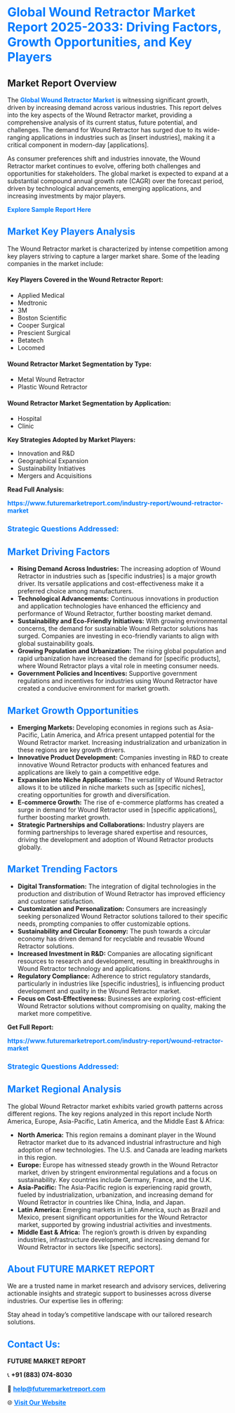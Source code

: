 <h1 style="color: #007BFF;">Global Wound Retractor Market Report 2025-2033: Driving Factors, Growth Opportunities, and Key Players</h1>

<section id="overview">
<h2>Market Report Overview</h2>
<p>The <a href="https://www.futuremarketreport.com/industry-report/wound-retractor-market" style="color: #007BFF; text-decoration: none;"><strong>Global Wound Retractor Market</strong></a> is witnessing significant growth, driven by increasing demand across various industries. This report delves into the key aspects of the Wound Retractor market, providing a comprehensive analysis of its current status, future potential, and challenges. The demand for Wound Retractor has surged due to its wide-ranging applications in industries such as [insert industries], making it a critical component in modern-day [applications].</p>
<p>As consumer preferences shift and industries innovate, the Wound Retractor market continues to evolve, offering both challenges and opportunities for stakeholders. The global market is expected to expand at a substantial compound annual growth rate (CAGR) over the forecast period, driven by technological advancements, emerging applications, and increasing investments by major players.</p>
</section>

<section id="overview">
<p><a href="https://www.futuremarketreport.com/request-sample/reportId=84102" style="color: #007BFF; text-decoration: none;"><strong>Explore Sample Report Here</strong></a></p>
</section>

<section id="key-players">
<h2 style="color: #007BFF;">Market Key Players Analysis</h2>
<p>The Wound Retractor market is characterized by intense competition among key players striving to capture a larger market share. Some of the leading companies in the market include:</p>
<h4>Key Players Covered in the Wound Retractor Report:</h4>
<ul><li>Applied Medical</li><li>Medtronic</li><li>3M</li><li>Boston Scientific</li><li>Cooper Surgical</li><li>Prescient Surgical</li><li>Betatech</li><li>Locomed</li></ul>
<h4>Wound Retractor Market Segmentation by Type:</h4>
<ul><li>Metal Wound Retractor</li><li>Plastic Wound Retractor</li></ul>

<h4>Wound Retractor Market Segmentation by Application:</h4>
<ul><li>Hospital</li><li>Clinic</li></ul>
<p><strong>Key Strategies Adopted by Market Players:</strong></p>
<ul>
<li>Innovation and R&D</li>
<li>Geographical Expansion</li>
<li>Sustainability Initiatives</li>
<li>Mergers and Acquisitions</li>
</ul>
</section>

<section>
<p><strong>Read Full Analysis: </strong></p><a href="https://www.futuremarketreport.com/industry-report/wound-retractor-market" style="color: #007BFF; text-decoration: none;"><strong>https://www.futuremarketreport.com/industry-report/wound-retractor-market</strong></a>
<h3 style="color: #007BFF;">Strategic Questions Addressed:</h3>
</section>

<section id="driving-factors">
<h2 style="color: #007BFF;">Market Driving Factors</h2>
<ul>
<li><strong>Rising Demand Across Industries:</strong> The increasing adoption of Wound Retractor in industries such as [specific industries] is a major growth driver. Its versatile applications and cost-effectiveness make it a preferred choice among manufacturers.</li>
<li><strong>Technological Advancements:</strong> Continuous innovations in production and application technologies have enhanced the efficiency and performance of Wound Retractor, further boosting market demand.</li>
<li><strong>Sustainability and Eco-Friendly Initiatives:</strong> With growing environmental concerns, the demand for sustainable Wound Retractor solutions has surged. Companies are investing in eco-friendly variants to align with global sustainability goals.</li>
<li><strong>Growing Population and Urbanization:</strong> The rising global population and rapid urbanization have increased the demand for [specific products], where Wound Retractor plays a vital role in meeting consumer needs.</li>
<li><strong>Government Policies and Incentives:</strong> Supportive government regulations and incentives for industries using Wound Retractor have created a conducive environment for market growth.</li>
</ul>
</section>

<section id="growth-opportunities">
<h2 style="color: #007BFF;">Market Growth Opportunities</h2>
<ul>
<li><strong>Emerging Markets:</strong> Developing economies in regions such as Asia-Pacific, Latin America, and Africa present untapped potential for the Wound Retractor market. Increasing industrialization and urbanization in these regions are key growth drivers.</li>
<li><strong>Innovative Product Development:</strong> Companies investing in R&D to create innovative Wound Retractor products with enhanced features and applications are likely to gain a competitive edge.</li>
<li><strong>Expansion into Niche Applications:</strong> The versatility of Wound Retractor allows it to be utilized in niche markets such as [specific niches], creating opportunities for growth and diversification.</li>
<li><strong>E-commerce Growth:</strong> The rise of e-commerce platforms has created a surge in demand for Wound Retractor used in [specific applications], further boosting market growth.</li>
<li><strong>Strategic Partnerships and Collaborations:</strong> Industry players are forming partnerships to leverage shared expertise and resources, driving the development and adoption of Wound Retractor products globally.</li>
</ul>
</section>

<section id="trending-factors">
<h2 style="color: #007BFF;">Market Trending Factors</h2>
<ul>
<li><strong>Digital Transformation:</strong> The integration of digital technologies in the production and distribution of Wound Retractor has improved efficiency and customer satisfaction.</li>
<li><strong>Customization and Personalization:</strong> Consumers are increasingly seeking personalized Wound Retractor solutions tailored to their specific needs, prompting companies to offer customizable options.</li>
<li><strong>Sustainability and Circular Economy:</strong> The push towards a circular economy has driven demand for recyclable and reusable Wound Retractor solutions.</li>
<li><strong>Increased Investment in R&D:</strong> Companies are allocating significant resources to research and development, resulting in breakthroughs in Wound Retractor technology and applications.</li>
<li><strong>Regulatory Compliance:</strong> Adherence to strict regulatory standards, particularly in industries like [specific industries], is influencing product development and quality in the Wound Retractor market.</li>
<li><strong>Focus on Cost-Effectiveness:</strong> Businesses are exploring cost-efficient Wound Retractor solutions without compromising on quality, making the market more competitive.</li>
</ul>
</section>

<section>
<p><strong>Get Full Report: </strong></p><a href="https://www.futuremarketreport.com/industry-report/wound-retractor-market" style="color: #007BFF; text-decoration: none;"><strong>https://www.futuremarketreport.com/industry-report/wound-retractor-market</strong></a>
<h3 style="color: #007BFF;">Strategic Questions Addressed:</h3>
</section>


<section id="regional-analysis">
<h2 style="color: #007BFF;">Market Regional Analysis</h2>
<p>The global Wound Retractor market exhibits varied growth patterns across different regions. The key regions analyzed in this report include North America, Europe, Asia-Pacific, Latin America, and the Middle East & Africa:</p>
<ul>
<li><strong>North America:</strong> This region remains a dominant player in the Wound Retractor market due to its advanced industrial infrastructure and high adoption of new technologies. The U.S. and Canada are leading markets in this region.</li>
<li><strong>Europe:</strong> Europe has witnessed steady growth in the Wound Retractor market, driven by stringent environmental regulations and a focus on sustainability. Key countries include Germany, France, and the U.K.</li>
<li><strong>Asia-Pacific:</strong> The Asia-Pacific region is experiencing rapid growth, fueled by industrialization, urbanization, and increasing demand for Wound Retractor in countries like China, India, and Japan.</li>
<li><strong>Latin America:</strong> Emerging markets in Latin America, such as Brazil and Mexico, present significant opportunities for the Wound Retractor market, supported by growing industrial activities and investments.</li>
<li><strong>Middle East & Africa:</strong> The region’s growth is driven by expanding industries, infrastructure development, and increasing demand for Wound Retractor in sectors like [specific sectors].</li>
</ul>
</section>

<footer>
<h2 style="color: #007BFF;">About FUTURE MARKET REPORT</h2>
<p>We are a trusted name in market research and advisory services, delivering actionable insights and strategic support to businesses across diverse industries. Our expertise lies in offering:</p>

<p>Stay ahead in today’s competitive landscape with our tailored research solutions.</p>

<h2 style="color: #007BFF;">Contact Us:</h2>
<p><strong>FUTURE MARKET REPORT</strong></p>
<p>📞 <strong>+91 (883) 074-8030</strong></p>
<p>📧 <strong><a href="mailto:help@futuremarketreport.com" style="color: #007BFF;">help@futuremarketreport.com</a></strong></p>
<p>🌐 <strong><a href="https://www.futuremarketreport.com/" style="color: #007BFF;">Visit Our Website</a></strong></p>
</footer>